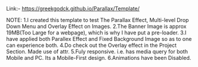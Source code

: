 Link:- https://greekgodck.github.io/Parallax/Template/

NOTE:
1.I created this template to test The Parallax Effect, Multi-level Drop Down Menu and Overlay Effect on Images.
2.The Banner Image is approx 19MB(Too Large for a webpage), which is why I have put a pre-loader.
3.I have applied both Parallex Effect and Fixed Background Image so as to one can experience both.
4.Do check out the Overlay effect in the Project Section. Made use of attr.
5.Fuly responsive. i.e. has media query for both Mobile and PC. Its a Mobile-First design.
6.Animations have been Disabled.
